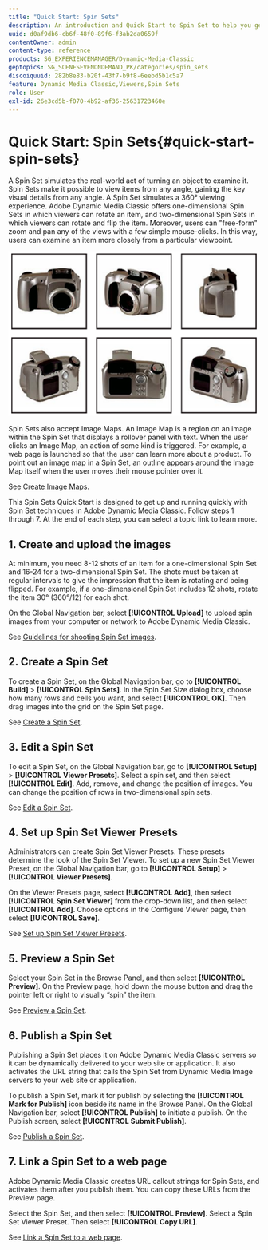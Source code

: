 ```yaml
---
title: "Quick Start: Spin Sets"
description: An introduction and Quick Start to Spin Set to help you get up and running quickly in Adobe Dynamic Media Classic.
uuid: d0af9db6-cb6f-48f0-89f6-f3ab2da0659f
contentOwner: admin
content-type: reference
products: SG_EXPERIENCEMANAGER/Dynamic-Media-Classic
geptopics: SG_SCENESEVENONDEMAND_PK/categories/spin_sets
discoiquuid: 282b8e83-b20f-43f7-b9f8-6eebd5b1c5a7
feature: Dynamic Media Classic,Viewers,Spin Sets
role: User
exl-id: 26e3cd5b-f070-4b92-af36-25631723460e
---
```

# Quick Start: Spin Sets{#quick-start-spin-sets}

A Spin Set simulates the real-world act of turning an object to examine it. Spin Sets make it possible to view items from any angle, gaining the key visual details from any angle. A Spin Set simulates a 360° viewing experience. Adobe Dynamic Media Classic offers one-dimensional Spin Sets in which viewers can rotate an item, and two-dimensional Spin Sets in which viewers can rotate and flip the item. Moreover, users can "free-form" zoom and pan any of the views with a few simple mouse-clicks. In this way, users can examine an item more closely from a particular viewpoint. 

![Images for a spin set.](/help/assets/spin_set.png)

Spin Sets also accept Image Maps. An Image Map is a region on an image within the Spin Set that displays a rollover panel with text. When the user clicks an Image Map, an action of some kind is triggered. For example, a web page is launched so that the user can learn more about a product. To point out an image map in a Spin Set, an outline appears around the Image Map itself when the user moves their mouse pointer over it.

See [Create Image Maps](creating-image-maps.md).

This Spin Sets Quick Start is designed to get up and running quickly with Spin Set techniques in Adobe Dynamic Media Classic. Follow steps 1 through 7. At the end of each step, you can select a topic link to learn more.

## 1. Create and upload the images

At minimum, you need 8-12 shots of an item for a one-dimensional Spin Set and 16-24 for a two-dimensional Spin Set. The shots must be taken at regular intervals to give the impression that the item is rotating and being flipped. For example, if a one-dimensional Spin Set includes 12 shots, rotate the item 30° (360°/12) for each shot.

On the Global Navigation bar, select **[!UICONTROL Upload]** to upload spin images from your computer or network to Adobe Dynamic Media Classic.

See [Guidelines for shooting Spin Set images](creating-spin-set.md#guidelines-for-shooting-spin-set-images).

## 2. Create a Spin Set

To create a Spin Set, on the Global Navigation bar, go to **[!UICONTROL Build]** > **[!UICONTROL Spin Sets]**. In the Spin Set Size dialog box, choose how many rows and cells you want, and select **[!UICONTROL OK]**. Then drag images into the grid on the Spin Set page.

See [Create a Spin Set](creating-spin-set.md#creating-a-spin-set).

## 3. Edit a Spin Set

To edit a Spin Set, on the Global Navigation bar, go to **[!UICONTROL Setup]** > **[!UICONTROL Viewer Presets]**. Select a spin set, and then select **[!UICONTROL Edit]**. Add, remove, and change the position of images. You can change the position of rows in two-dimensional spin sets.

See [Edit a Spin Set](creating-spin-set.md#editing-a-spin-set).

## 4. Set up Spin Set Viewer Presets

Administrators can create Spin Set Viewer Presets. These presets determine the look of the Spin Set Viewer. To set up a new Spin Set Viewer Preset, on the Global Navigation bar, go to **[!UICONTROL Setup]** > **[!UICONTROL Viewer Presets]**.

On the Viewer Presets page, select **[!UICONTROL Add]**, then select **[!UICONTROL Spin Set Viewer]** from the drop-down list, and then select **[!UICONTROL Add]**. Choose options in the Configure Viewer page, then select **[!UICONTROL Save]**.

See [Set up Spin Set Viewer Presets](setting-spin-set-viewer-presets.md#setting-up-spin-set-viewer-presets).

## 5. Preview a Spin Set

Select your Spin Set in the Browse Panel, and then select **[!UICONTROL Preview]**. On the Preview page, hold down the mouse button and drag the pointer left or right to visually “spin” the item.

See [Preview a Spin Set](previewing-spin-set.md#previewing-a-spin-set).

## 6. Publish a Spin Set

Publishing a Spin Set places it on Adobe Dynamic Media Classic servers so it can be dynamically delivered to your web site or application. It also activates the URL string that calls the Spin Set from Dynamic Media Image servers to your web site or application.

To publish a Spin Set, mark it for publish by selecting the **[!UICONTROL Mark for Publish]** icon beside its name in the Browse Panel. On the Global Navigation bar, select **[!UICONTROL Publish]** to initiate a publish. On the Publish screen, select **[!UICONTROL Submit Publish]**.

See [Publish a Spin Set](publishing-spin-set.md#publishing-a-spin-set).

## 7. Link a Spin Set to a web page

Adobe Dynamic Media Classic creates URL callout strings for Spin Sets, and activates them after you publish them. You can copy these URLs from the Preview page.

Select the Spin Set, and then select **[!UICONTROL Preview]**. Select a Spin Set Viewer Preset. Then select **[!UICONTROL Copy URL]**.

See [Link a Spin Set to a web page](linking-spin-set-web-page.md#linking-a-spin-set-to-a-web-page).
